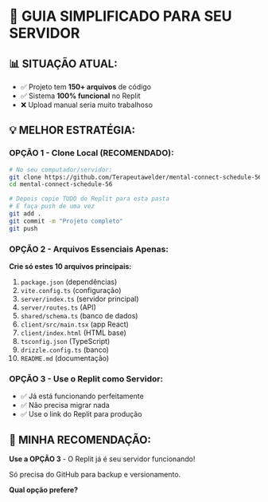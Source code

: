 # 🚀 GUIA SIMPLIFICADO PARA SEU SERVIDOR

## 📊 SITUAÇÃO ATUAL:
- ✅ Projeto tem **150+ arquivos** de código
- ✅ Sistema **100% funcional** no Replit
- ❌ Upload manual seria muito trabalhoso

## 💡 MELHOR ESTRATÉGIA:

### **OPÇÃO 1 - Clone Local (RECOMENDADO):**
```bash
# No seu computador/servidor:
git clone https://github.com/Terapeutawelder/mental-connect-schedule-56.git
cd mental-connect-schedule-56

# Depois copie TUDO do Replit para esta pasta
# E faça push de uma vez
git add .
git commit -m "Projeto completo"
git push
```

### **OPÇÃO 2 - Arquivos Essenciais Apenas:**
**Crie só estes 10 arquivos principais:**

1. `package.json` (dependências)
2. `vite.config.ts` (configuração)
3. `server/index.ts` (servidor principal)
4. `server/routes.ts` (API)
5. `shared/schema.ts` (banco de dados)
6. `client/src/main.tsx` (app React)
7. `client/index.html` (HTML base)
8. `tsconfig.json` (TypeScript)
9. `drizzle.config.ts` (banco)
10. `README.md` (documentação)

### **OPÇÃO 3 - Use o Replit como Servidor:**
- ✅ Já está funcionando perfeitamente
- ✅ Não precisa migrar nada
- ✅ Use o link do Replit para produção

## 🎯 MINHA RECOMENDAÇÃO:
**Use a OPÇÃO 3** - O Replit já é seu servidor funcionando!

Só precisa do GitHub para backup e versionamento.

**Qual opção prefere?**